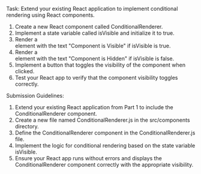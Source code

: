 Task: Extend your existing React application to implement conditional rendering using React components.

1. Create a new React component called ConditionalRenderer.
2. Implement a state variable called isVisible and initialize it to true.
3. Render a <div> element with the text "Component is Visible" if isVisible is true.
4. Render a <div> element with the text "Component is Hidden" if isVisible is false.
5. Implement a button that toggles the visibility of the component when clicked.
6. Test your React app to verify that the component visibility toggles correctly.

Submission Guidelines:

1. Extend your existing React application from Part 1 to include the ConditionalRenderer component.
2. Create a new file named ConditionalRenderer.js in the src/components directory.
3. Define the ConditionalRenderer component in the ConditionalRenderer.js file.
4. Implement the logic for conditional rendering based on the state variable isVisible.
5. Ensure your React app runs without errors and displays the ConditionalRenderer component correctly with the appropriate visibility.
